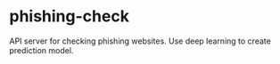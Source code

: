 # phishing-check
API server for checking phishing websites.
Use deep learning to create prediction model.

